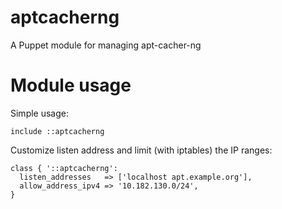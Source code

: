 # aptcacherng

A Puppet module for managing apt-cacher-ng

# Module usage

Simple usage:

    include ::aptcacherng

Customize listen address and limit (with iptables) the IP ranges:

    class { '::aptcacherng':
      listen_addresses   => ['localhost apt.example.org'],
      allow_address_ipv4 => '10.182.130.0/24',
    }
